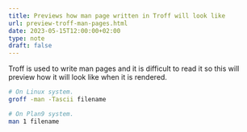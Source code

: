 ```yaml
---
title: Previews how man page written in Troff will look like
url: preview-troff-man-pages.html
date: 2023-05-15T12:00:00+02:00
type: note
draft: false
---
```


Troff is used to write man pages and it is difficult to read it so this will
preview how it will look like when it is rendered.

```sh
# On Linux system.
groff -man -Tascii filename

# On Plan9 system.
man 1 filename
```

